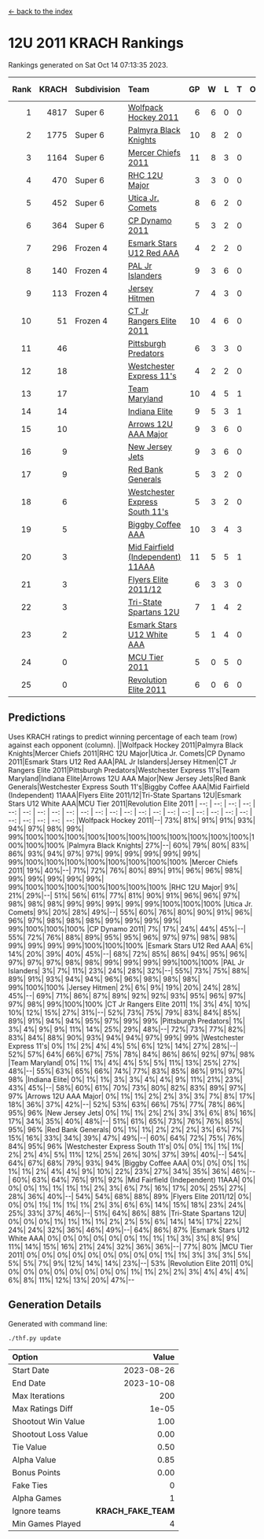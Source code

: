 [<- back to the index](readme.md)
# 12U 2011 KRACH Rankings
Rankings generated on Sat Oct 14 07:13:35 2023.

Rank|KRACH|Subdivision|Team|GP|W|L|T|OTW|OTL|SoS|Exp Wins|Win Diff
---:|---:|:---|:---|---:|---:|---:|---:|---:|---:|---:|---:|---:
1|4817|Super 6|[Wolfpack Hockey 2011](https://gamesheetstats.com/seasons/3664/teams/140937/schedule)|6|6|0|0|0|0|121|6.8|-0.0
2|1775|Super 6|[Palmyra Black Knights](https://gamesheetstats.com/seasons/3664/teams/140949/schedule)|10|8|2|0|0|0|534|8.8|-0.0
3|1164|Super 6|[Mercer Chiefs 2011](https://gamesheetstats.com/seasons/3664/teams/140936/schedule)|11|8|3|0|0|0|677|8.8|-0.0
4|470|Super 6|[RHC 12U Major](https://gamesheetstats.com/seasons/3664/teams/140941/schedule)|3|3|0|0|0|0|19|3.8|-0.0
5|452|Super 6|[Utica Jr. Comets](https://gamesheetstats.com/seasons/3664/teams/140945/schedule)|8|6|2|0|0|0|430|6.8|-0.0
6|364|Super 6|[CP Dynamo 2011](https://gamesheetstats.com/seasons/3664/teams/140944/schedule)|5|3|2|0|0|0|1628|3.8|-0.0
7|296|Frozen 4|[Esmark Stars U12 Red AAA](https://gamesheetstats.com/seasons/3664/teams/140951/schedule)|4|2|2|0|0|0|511|2.8|-0.0
8|140|Frozen 4|[PAL Jr Islanders](https://gamesheetstats.com/seasons/3664/teams/140943/schedule)|9|3|6|0|0|0|700|3.8|-0.0
9|113|Frozen 4|[Jersey Hitmen](https://gamesheetstats.com/seasons/3664/teams/140938/schedule)|7|4|3|0|0|0|144|4.8|-0.0
10|51|Frozen 4|[CT Jr Rangers Elite 2011](https://gamesheetstats.com/seasons/3664/teams/140931/schedule)|10|4|6|0|0|0|1055|4.8|-0.0
11|46||[Pittsburgh Predators](https://gamesheetstats.com/seasons/3664/teams/140950/schedule)|6|3|3|0|0|0|353|3.8|-0.0
12|18||[Westchester Express 11's](https://gamesheetstats.com/seasons/3664/teams/140948/schedule)|4|2|2|0|0|0|102|2.9|0.0
13|17||[Team Maryland](https://gamesheetstats.com/seasons/3664/teams/140954/schedule)|10|4|5|1|0|0|338|5.4|0.0
14|14||[Indiana Elite](https://gamesheetstats.com/seasons/3664/teams/144353/schedule)|9|5|3|1|0|0|41|6.4|0.0
15|10||[Arrows 12U AAA Major](https://gamesheetstats.com/seasons/3664/teams/140946/schedule)|9|3|6|0|1|0|168|3.9|0.0
16|9||[New Jersey Jets](https://gamesheetstats.com/seasons/3664/teams/140939/schedule)|9|3|6|0|1|0|117|3.9|0.0
17|9||[Red Bank Generals](https://gamesheetstats.com/seasons/3664/teams/140940/schedule)|5|3|2|0|0|0|16|3.9|0.0
18|6||[Westchester Express South 11's](https://gamesheetstats.com/seasons/3664/teams/140947/schedule)|5|3|2|0|0|0|81|3.9|0.0
19|5||[Biggby Coffee AAA](https://gamesheetstats.com/seasons/3664/teams/144351/schedule)|10|3|4|3|0|0|8|5.4|0.0
20|3||[Mid Fairfield (Independent) 11AAA](https://gamesheetstats.com/seasons/3664/teams/140933/schedule)|11|5|5|1|0|1|7|6.4|0.0
21|3||[Flyers Elite 2011/12](https://gamesheetstats.com/seasons/3664/teams/140942/schedule)|6|3|3|0|0|1|4|3.9|0.0
22|3||[Tri-State Spartans 12U](https://gamesheetstats.com/seasons/3664/teams/144352/schedule)|7|1|4|2|0|0|7|2.9|0.0
23|2||[Esmark Stars U12 White AAA](https://gamesheetstats.com/seasons/3664/teams/140952/schedule)|5|1|4|0|0|0|24|1.9|0.0
24|0||[MCU Tier 2011](https://gamesheetstats.com/seasons/3664/teams/140932/schedule)|5|0|5|0|0|0|4|0.9|0.0
25|0||[Revolution Elite 2011](https://gamesheetstats.com/seasons/3664/teams/140953/schedule)|6|0|6|0|0|0|4|0.9|0.0

## Predictions
Uses KRACH ratings to predict winning percentage of each team (row) against each opponent (column).
||Wolfpack Hockey 2011|Palmyra Black Knights|Mercer Chiefs 2011|RHC 12U Major|Utica Jr. Comets|CP Dynamo 2011|Esmark Stars U12 Red AAA|PAL Jr Islanders|Jersey Hitmen|CT Jr Rangers Elite 2011|Pittsburgh Predators|Westchester Express 11's|Team Maryland|Indiana Elite|Arrows 12U AAA Major|New Jersey Jets|Red Bank Generals|Westchester Express South 11's|Biggby Coffee AAA|Mid Fairfield (Independent) 11AAA|Flyers Elite 2011/12|Tri-State Spartans 12U|Esmark Stars U12 White AAA|MCU Tier 2011|Revolution Elite 2011
| --: | --: | --: | --: | --: | --: | --: | --: | --: | --: | --: | --: | --: | --: | --: | --: | --: | --: | --: | --: | --: | --: | --: | --: | --: | --: 
|Wolfpack Hockey 2011|--| 73%| 81%| 91%| 91%| 93%| 94%| 97%| 98%| 99%| 99%|100%|100%|100%|100%|100%|100%|100%|100%|100%|100%|100%|100%|100%|100%
|Palmyra Black Knights| 27%|--| 60%| 79%| 80%| 83%| 86%| 93%| 94%| 97%| 97%| 99%| 99%| 99%| 99%| 99%| 99%|100%|100%|100%|100%|100%|100%|100%|100%
|Mercer Chiefs 2011| 19%| 40%|--| 71%| 72%| 76%| 80%| 89%| 91%| 96%| 96%| 98%| 99%| 99%| 99%| 99%| 99%| 99%|100%|100%|100%|100%|100%|100%|100%
|RHC 12U Major|  9%| 21%| 29%|--| 51%| 56%| 61%| 77%| 81%| 90%| 91%| 96%| 96%| 97%| 98%| 98%| 98%| 99%| 99%| 99%| 99%| 99%|100%|100%|100%
|Utica Jr. Comets|  9%| 20%| 28%| 49%|--| 55%| 60%| 76%| 80%| 90%| 91%| 96%| 96%| 97%| 98%| 98%| 98%| 99%| 99%| 99%| 99%| 99%|100%|100%|100%
|CP Dynamo 2011|  7%| 17%| 24%| 44%| 45%|--| 55%| 72%| 76%| 88%| 89%| 95%| 95%| 96%| 97%| 97%| 98%| 98%| 99%| 99%| 99%| 99%|100%|100%|100%
|Esmark Stars U12 Red AAA|  6%| 14%| 20%| 39%| 40%| 45%|--| 68%| 72%| 85%| 86%| 94%| 95%| 96%| 97%| 97%| 97%| 98%| 98%| 99%| 99%| 99%| 99%|100%|100%
|PAL Jr Islanders|  3%|  7%| 11%| 23%| 24%| 28%| 32%|--| 55%| 73%| 75%| 88%| 89%| 91%| 93%| 94%| 94%| 96%| 96%| 98%| 98%| 98%| 99%|100%|100%
|Jersey Hitmen|  2%|  6%|  9%| 19%| 20%| 24%| 28%| 45%|--| 69%| 71%| 86%| 87%| 89%| 92%| 92%| 93%| 95%| 96%| 97%| 97%| 98%| 99%|100%|100%
|CT Jr Rangers Elite 2011|  1%|  3%|  4%| 10%| 10%| 12%| 15%| 27%| 31%|--| 52%| 73%| 75%| 79%| 83%| 84%| 85%| 89%| 91%| 94%| 94%| 95%| 97%| 99%| 99%
|Pittsburgh Predators|  1%|  3%|  4%|  9%|  9%| 11%| 14%| 25%| 29%| 48%|--| 72%| 73%| 77%| 82%| 83%| 84%| 88%| 90%| 93%| 94%| 94%| 97%| 99%| 99%
|Westchester Express 11's|  0%|  1%|  2%|  4%|  4%|  5%|  6%| 12%| 14%| 27%| 28%|--| 52%| 57%| 64%| 66%| 67%| 75%| 78%| 84%| 86%| 86%| 92%| 97%| 98%
|Team Maryland|  0%|  1%|  1%|  4%|  4%|  5%|  5%| 11%| 13%| 25%| 27%| 48%|--| 55%| 63%| 65%| 66%| 74%| 77%| 83%| 85%| 86%| 91%| 97%| 98%
|Indiana Elite|  0%|  1%|  1%|  3%|  3%|  4%|  4%|  9%| 11%| 21%| 23%| 43%| 45%|--| 58%| 60%| 61%| 70%| 73%| 80%| 82%| 83%| 89%| 97%| 97%
|Arrows 12U AAA Major|  0%|  1%|  1%|  2%|  2%|  3%|  3%|  7%|  8%| 17%| 18%| 36%| 37%| 42%|--| 52%| 53%| 63%| 66%| 75%| 77%| 78%| 86%| 95%| 96%
|New Jersey Jets|  0%|  1%|  1%|  2%|  2%|  3%|  3%|  6%|  8%| 16%| 17%| 34%| 35%| 40%| 48%|--| 51%| 61%| 65%| 73%| 76%| 76%| 85%| 95%| 96%
|Red Bank Generals|  0%|  1%|  1%|  2%|  2%|  2%|  3%|  6%|  7%| 15%| 16%| 33%| 34%| 39%| 47%| 49%|--| 60%| 64%| 72%| 75%| 76%| 84%| 95%| 96%
|Westchester Express South 11's|  0%|  0%|  1%|  1%|  1%|  2%|  2%|  4%|  5%| 11%| 12%| 25%| 26%| 30%| 37%| 39%| 40%|--| 54%| 64%| 67%| 68%| 79%| 93%| 94%
|Biggby Coffee AAA|  0%|  0%|  0%|  1%|  1%|  1%|  2%|  4%|  4%|  9%| 10%| 22%| 23%| 27%| 34%| 35%| 36%| 46%|--| 60%| 63%| 64%| 76%| 91%| 92%
|Mid Fairfield (Independent) 11AAA|  0%|  0%|  0%|  1%|  1%|  1%|  1%|  2%|  3%|  6%|  7%| 16%| 17%| 20%| 25%| 27%| 28%| 36%| 40%|--| 54%| 54%| 68%| 88%| 89%
|Flyers Elite 2011/12|  0%|  0%|  0%|  1%|  1%|  1%|  1%|  2%|  3%|  6%|  6%| 14%| 15%| 18%| 23%| 24%| 25%| 33%| 37%| 46%|--| 51%| 64%| 86%| 88%
|Tri-State Spartans 12U|  0%|  0%|  0%|  1%|  1%|  1%|  1%|  2%|  2%|  5%|  6%| 14%| 14%| 17%| 22%| 24%| 24%| 32%| 36%| 46%| 49%|--| 64%| 86%| 87%
|Esmark Stars U12 White AAA|  0%|  0%|  0%|  0%|  0%|  0%|  1%|  1%|  1%|  3%|  3%|  8%|  9%| 11%| 14%| 15%| 16%| 21%| 24%| 32%| 36%| 36%|--| 77%| 80%
|MCU Tier 2011|  0%|  0%|  0%|  0%|  0%|  0%|  0%|  0%|  0%|  1%|  1%|  3%|  3%|  3%|  5%|  5%|  5%|  7%|  9%| 12%| 14%| 14%| 23%|--| 53%
|Revolution Elite 2011|  0%|  0%|  0%|  0%|  0%|  0%|  0%|  0%|  0%|  1%|  1%|  2%|  2%|  3%|  4%|  4%|  4%|  6%|  8%| 11%| 12%| 13%| 20%| 47%|--

## Generation Details

Generated with command line:
```
./thf.py update
```

| Option | Value |
| :----- | ----: |
| Start Date | 2023-08-26 |
| End Date | 2023-10-08 |
| Max Iterations | 200 |
| Max Ratings Diff | 1e-05 |
| Shootout Win Value | 1.00 |
| Shootout Loss Value | 0.00 |
| Tie Value | 0.50 |
| Alpha Value | 0.85 |
| Bonus Points | 0.00 |
| Fake Ties | 0 |
| Alpha Games | 1 |
| Ignore teams | __KRACH_FAKE_TEAM__ |
| Min Games Played | 4 |

